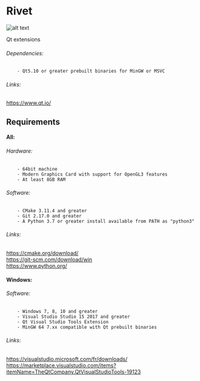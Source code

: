 # Rivet
![alt text](http://clementberthaud.com/dev/dep/Rivet/media/com/rivet_100.png "Rivet")

Qt extensions

###### Dependencies:
        - Qt5.10 or greater prebuilt binaries for MinGW or MSVC


###### Links:
https://www.qt.io/


## Requirements

#### All:
###### Hardware:
        - 64bit machine
        - Modern Graphics Card with support for OpenGL3 features
        - At least 8GB RAM

###### Software:
        - CMake 3.11.4 and greater
        - Git 2.17.0 and greater
        - A Python 3.7 or greater install available from PATH as "python3"

###### Links:
https://cmake.org/download/  \
https://git-scm.com/download/win  \
https://www.python.org/

#### Windows:
###### Software:
        - Windows 7, 8, 10 and greater
        - Visual Studio Studio 15 2017 and greater
        - Qt Visual Studio Tools Extension
        - MinGW 64 7.xx compatible with Qt prebuilt binaries

###### Links:
https://visualstudio.microsoft.com/fr/downloads/  \
https://marketplace.visualstudio.com/items?itemName=TheQtCompany.QtVisualStudioTools-19123
